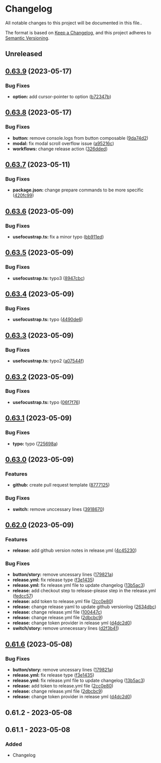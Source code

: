 # Changelog

All notable changes to this project will be documented in this file..

The format is based on [Keep a Changelog](https://keepachangelog.com/en/1.0.0/),
and this project adheres to [Semantic Versioning](https://semver.org/spec/v2.0.0.html).

## Unreleased

## [0.63.9](https://github.com/LUI-UI/lui-vue/compare/v0.63.8...v0.63.9) (2023-05-17)


### Bug Fixes

* **option:** add cursor-pointer to option ([b72347b](https://github.com/LUI-UI/lui-vue/commit/b72347bec8d99ff6afaff52c44146afe62f25325))

## [0.63.8](https://github.com/LUI-UI/lui-vue/compare/v0.63.7...v0.63.8) (2023-05-17)


### Bug Fixes

* **button:** remove console.logs from button composable ([9da74d2](https://github.com/LUI-UI/lui-vue/commit/9da74d28ee8fcc42c7c4c783121d93eb3e0f3451))
* **modal:** fix modal scroll overflow issue ([a95216c](https://github.com/LUI-UI/lui-vue/commit/a95216c2a0035089d540cfe01abf7fccd522e402))
* **workflows:** change release action ([326dded](https://github.com/LUI-UI/lui-vue/commit/326dded06463f45d9c222454c2f84b8e9d550e5a))

## [0.63.7](https://github.com/LUI-UI/lui-vue/compare/v0.63.6...v0.63.7) (2023-05-11)


### Bug Fixes

* **package.json:** change prepare commands to be more specific ([420fc99](https://github.com/LUI-UI/lui-vue/commit/420fc99adc7da7afc2327bb1d6913dc663eb0d9f))

## [0.63.6](https://github.com/LUI-UI/lui-vue/compare/v0.63.5...v0.63.6) (2023-05-09)


### Bug Fixes

* **usefocustrap.ts:** fix a minor typo ([bb911ed](https://github.com/LUI-UI/lui-vue/commit/bb911ed3b2939575611c0603819347caacfb2f16))

## [0.63.5](https://github.com/LUI-UI/lui-vue/compare/v0.63.4...v0.63.5) (2023-05-09)


### Bug Fixes

* **usefocustrap.ts:** typo3 ([8947cbc](https://github.com/LUI-UI/lui-vue/commit/8947cbce26770d95f6a803c8aa4fe819468bc702))

## [0.63.4](https://github.com/LUI-UI/lui-vue/compare/v0.63.3...v0.63.4) (2023-05-09)


### Bug Fixes

* **usefocustrap.ts:** typo ([4490de6](https://github.com/LUI-UI/lui-vue/commit/4490de62ba4315e9c80fb7c65678a4c8ef18aad9))

## [0.63.3](https://github.com/LUI-UI/lui-vue/compare/v0.63.2...v0.63.3) (2023-05-09)


### Bug Fixes

* **usefocustrap.ts:** typo2 ([a07544f](https://github.com/LUI-UI/lui-vue/commit/a07544f59fd73caf85650dbffa8be33edea142eb))

## [0.63.2](https://github.com/LUI-UI/lui-vue/compare/v0.63.1...v0.63.2) (2023-05-09)


### Bug Fixes

* **usefocustrap.ts:** typo ([06f7f76](https://github.com/LUI-UI/lui-vue/commit/06f7f76e24dbfd8e28c8d499cc772aeb5e394b6b))

## [0.63.1](https://github.com/LUI-UI/lui-vue/compare/v0.63.0...v0.63.1) (2023-05-09)


### Bug Fixes

* **typo:** typo ([725698a](https://github.com/LUI-UI/lui-vue/commit/725698a6cfc63735274ee64a607a5eb1f6a689c0))

## [0.63.0](https://github.com/LUI-UI/lui-vue/compare/v0.62.0...v0.63.0) (2023-05-09)


### Features

* **github:** create pull request template ([8777125](https://github.com/LUI-UI/lui-vue/commit/8777125ca5f330b4bdefc2913d71777bf2e8be8c))


### Bug Fixes

* **switch:** remove unccessary lines ([3918670](https://github.com/LUI-UI/lui-vue/commit/3918670cdf6381f5895c05d266b6313896168b4e))

## [0.62.0](https://github.com/LUI-UI/lui-vue/compare/v0.61.6...v0.62.0) (2023-05-09)


### Features

* **release:** add github version notes in release.yml ([4c45230](https://github.com/LUI-UI/lui-vue/commit/4c452303985118752cece15d071f9ecb5f3fadd0))


### Bug Fixes

* **button/story:** remove uncessary lines ([179821a](https://github.com/LUI-UI/lui-vue/commit/179821afc099011e4f0067bf3c7e1501c21f2761))
* **release.yml:** fix release type ([f3e1435](https://github.com/LUI-UI/lui-vue/commit/f3e1435bc43f6e01b05514bd63df4c660bcb6fbf))
* **release.yml:** fix release.yml file to update changelog ([13b5ac3](https://github.com/LUI-UI/lui-vue/commit/13b5ac37822dc9ae6c4a7b8656710d5857c39201))
* **release:** add checkout step to release-please step in the release.yml ([fedcc57](https://github.com/LUI-UI/lui-vue/commit/fedcc57956f330883a7a6d1fc0b46e3eef583239))
* **release:** add token to release.yml file ([2cc0e80](https://github.com/LUI-UI/lui-vue/commit/2cc0e80fe47c1041fa830e8df9cda9d547d5b930))
* **release:** change release yaml to update github versionlog ([2634dbc](https://github.com/LUI-UI/lui-vue/commit/2634dbc3f361ed7a2581dfedeaa6cc5d0d9d0a8b))
* **release:** change release.yml file ([100447c](https://github.com/LUI-UI/lui-vue/commit/100447c26c4570aa3fc4e37aa1059ca11c008715))
* **release:** change release.yml file ([2dbcbc9](https://github.com/LUI-UI/lui-vue/commit/2dbcbc92703e778180ab83b440dd5d0cdcd9ae19))
* **release:** change token provider in release yml ([d4dc2d0](https://github.com/LUI-UI/lui-vue/commit/d4dc2d006850d59f073f0e0dd3b6411753f46814))
* **switch/story:** remove unnecessary lines ([d2f3b41](https://github.com/LUI-UI/lui-vue/commit/d2f3b41e1ffeb98ad16489fc82effe05af620516))

## [0.61.6](https://github.com/LUI-UI/lui-vue/compare/v0.61.5...v0.61.6) (2023-05-08)


### Bug Fixes

* **button/story:** remove uncessary lines ([179821a](https://github.com/LUI-UI/lui-vue/commit/179821afc099011e4f0067bf3c7e1501c21f2761))
* **release.yml:** fix release type ([f3e1435](https://github.com/LUI-UI/lui-vue/commit/f3e1435bc43f6e01b05514bd63df4c660bcb6fbf))
* **release.yml:** fix release.yml file to update changelog ([13b5ac3](https://github.com/LUI-UI/lui-vue/commit/13b5ac37822dc9ae6c4a7b8656710d5857c39201))
* **release:** add token to release.yml file ([2cc0e80](https://github.com/LUI-UI/lui-vue/commit/2cc0e80fe47c1041fa830e8df9cda9d547d5b930))
* **release:** change release.yml file ([2dbcbc9](https://github.com/LUI-UI/lui-vue/commit/2dbcbc92703e778180ab83b440dd5d0cdcd9ae19))
* **release:** change token provider in release yml ([d4dc2d0](https://github.com/LUI-UI/lui-vue/commit/d4dc2d006850d59f073f0e0dd3b6411753f46814))

## 0.61.2 - 2023-05-08

## 0.61.1 - 2023-05-08
### Added
- Changelog
